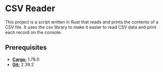 # CSV Reader

This project is a script written in Rust that reads and prints the contents of a CSV file. It uses the csv library to make it easier to read CSV data and print each record on the console.


## Prerequisites
<ul>
    <li><b><a href="https://maven.apache.org/download.cgi">Cargo:</a></b> 1.78.0</li>
    <li><b><a href="https://www.git-scm.com/downloads">Git:</a></b> 2.39.2</li>
</ul>